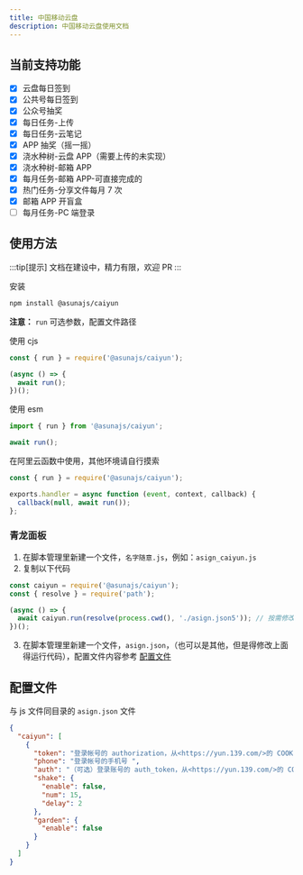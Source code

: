 ```yaml
---
title: 中国移动云盘
description: 中国移动云盘使用文档
---
```


## 当前支持功能

- [x] 云盘每日签到
- [x] 公共号每日签到
- [x] 公众号抽奖
- [x] 每日任务-上传
- [x] 每日任务-云笔记
- [x] APP 抽奖（摇一摇）
- [x] 浇水种树-云盘 APP（需要上传的未实现）
- [x] 浇水种树-邮箱 APP
- [x] 每月任务-邮箱 APP-可直接完成的
- [x] 热门任务-分享文件每月 7 次
- [x] 邮箱 APP 开盲盒
- [ ] 每月任务-PC 端登录

## 使用方法

:::tip[提示]
文档在建设中，精力有限，欢迎 PR
:::

安装

```bash
npm install @asunajs/caiyun
```

**注意：** `run` 可选参数，配置文件路径

使用 cjs

```js
const { run } = require('@asunajs/caiyun');

(async () => {
  await run();
})();
```

使用 esm

```js
import { run } from '@asunajs/caiyun';

await run();
```

在阿里云函数中使用，其他环境请自行摸索

```js
const { run } = require('@asunajs/caiyun');

exports.handler = async function (event, context, callback) {
  callback(null, await run());
};
```

### 青龙面板

1. 在脚本管理里新建一个文件，`名字随意.js`，例如：`asign_caiyun.js`
2. 复制以下代码

```js
const caiyun = require('@asunajs/caiyun');
const { resolve } = require('path');

(async () => {
  await caiyun.run(resolve(process.cwd(), './asign.json5')); // 按需修改路径
})();
```

3. 在脚本管理里新建一个文件，`asign.json`，（也可以是其他，但是得修改上面得运行代码），配置文件内容参考 [配置文件](#配置文件)

## 配置文件

与 js 文件同目录的 `asign.json` 文件

```json
{
  "caiyun": [
    {
      "token": "登录帐号的 authorization，从<https://yun.139.com/>的 COOKIE 或其它端主页抓取（'可以'删除开头的 `Basic `，直接 `cG` 开头）",
      "phone": "登录帐号的手机号 ",
      "auth": "（可选）登录账号的 auth_token，从<https://yun.139.com/>的 COOKIE 或 PC 客户端获取",
      "shake": {
        "enable": false,
        "num": 15,
        "delay": 2
      },
      "garden": {
        "enable": false
      }
    }
  ]
}
```
